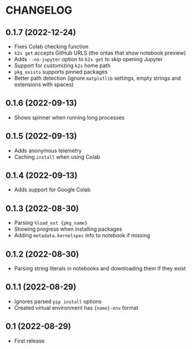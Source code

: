 # CHANGELOG

## 0.1.7 (2022-12-24)
- Fixes Colab checking function
- `k2s get` accepts GitHub URLS (the ontas that show notebook preview)
- Adds `--no-jupyter` option to `k2s get` to skip opening Jupyter
- Support for customizing `k2s` home path
- `pkg_exists` supports pinned packages
- Better path detection (ignore `matplotlib` settings, empty strings and extensions with spaces)

## 0.1.6 (2022-09-13)
- Shows spinner when running long processes

## 0.1.5 (2022-09-13)
- Adds anonymous telemetry
- Caching `install` when using Colab
## 0.1.4 (2022-09-13)
- Adds support for Google Colab

## 0.1.3 (2022-08-30)
- Parsing `%load_ext {pkg_name}`
- Showing progress when installing packages
- Adding `metadata.kernelspec` info to notebook if missing

## 0.1.2 (2022-08-30)
- Parsing string literals in notebooks and downloading them if they exist

## 0.1.1 (2022-08-29)
- Ignores parsed `pip install` options
- Created virtual environment has `{name}-env` format

## 0.1 (2022-08-29)
- First release
